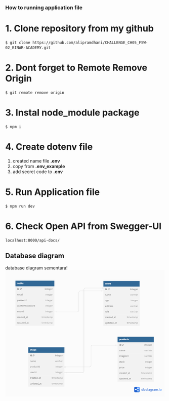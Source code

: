 ### How to running application file

# 1. Clone repository from my github

```shel
$ git clone https://github.com/alipramdhani/CHALLENGE_CH05_FSW-02_BINAR-ACADEMY.git
```

# 2. Dont forget to Remote Remove Origin

```shel
$ git remote remove origin
```

# 3. Instal node_module package

```shel
$ npm i
```

# 4. Create dotenv file

1. created name file **.env**
2. copy from **.env_example**
3. add secret code to **.env**

# 5. Run Application file

```shel
$ npm run dev
```

# 6. Check Open API from Swegger-UI

```shel
localhost:8000/api-docs/
```

## Database diagram

database diagram sementara!
![My Image](/public/img/db-diagram.png)

